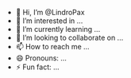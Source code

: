 - 👋 Hi, I’m @LindroPax
- 👀 I’m interested in ...
- 🌱 I’m currently learning ...
- 💞️ I’m looking to collaborate on ...
- 📫 How to reach me ...
- 😄 Pronouns: ...
- ⚡ Fun fact: ...

<!---
LindroPax/LindroPax is a ✨ special ✨ repository because its `README.md` (this file) appears on your GitHub profile.
You can click the Preview link to take a look at your changes.
--->
